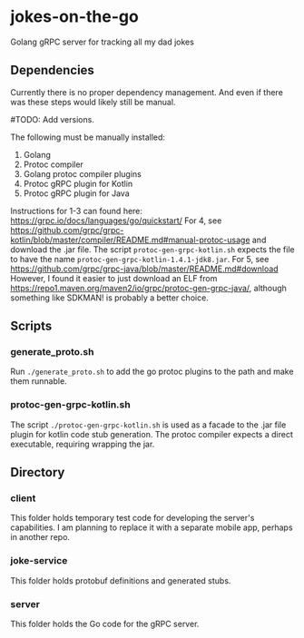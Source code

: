 # jokes-on-the-go
Golang gRPC server for tracking all my dad jokes

## Dependencies
Currently there is no proper dependency management. And even if there was these steps would likely still be manual.

#TODO: Add versions.

The following must be manually installed:
1. Golang
2. Protoc compiler
3. Golang protoc compiler plugins
4. Protoc gRPC plugin for Kotlin
5. Protoc gRPC plugin for Java 

Instructions for 1-3 can found here: https://grpc.io/docs/languages/go/quickstart/
For 4, see https://github.com/grpc/grpc-kotlin/blob/master/compiler/README.md#manual-protoc-usage and download the .jar file. The script `protoc-gen-grpc-kotlin.sh` expects the file to have the name `protoc-gen-grpc-kotlin-1.4.1-jdk8.jar`.
For 5, see https://github.com/grpc/grpc-java/blob/master/README.md#download  
However, I found it easier to just download an ELF from https://repo1.maven.org/maven2/io/grpc/protoc-gen-grpc-java/, although something like SDKMAN! is probably a better choice.

## Scripts
### generate_proto.sh
Run `./generate_proto.sh` to add the go protoc plugins to the path and make them runnable. 

### protoc-gen-grpc-kotlin.sh
The script `./protoc-gen-grpc-kotlin.sh` is used as a facade to the .jar file plugin for kotlin code stub generation. The protoc compiler expects a direct executable, requiring wrapping the jar.

## Directory
### client
This folder holds temporary test code for developing the server's capabilities. I am planning to replace it with a separate mobile app, perhaps in another repo.

### joke-service
This folder holds protobuf definitions and generated stubs.

### server
This folder holds the Go code for the gRPC server.
